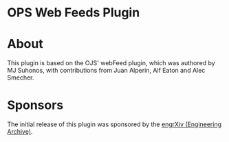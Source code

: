 # OPS Web Feeds Plugin

# About

This plugin is based on the OJS' webFeed plugin, which was authored by MJ Suhonos, with contributions from Juan Alperin, Alf Eaton and Alec Smecher.


# Sponsors

The initial release of this plugin was sponsored by the [engrXiv (Engineering Archive)](https://engrxiv.org).
